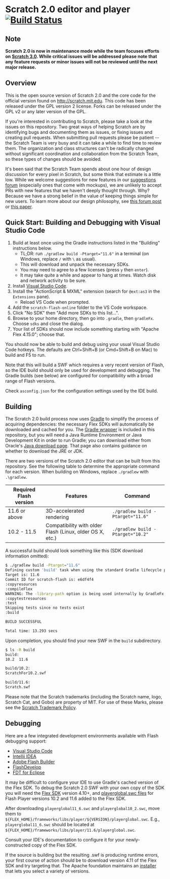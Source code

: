 # Scratch 2.0 editor and player [![Build Status](https://api.travis-ci.org/LLK/scratch-flash.svg?branch=master)](https://travis-ci.org/LLK/scratch-flash)

## Note

**Scratch 2.0 is now in maintenance mode while the team focuses efforts on [Scratch
3.0](https://scratch.mit.edu/developers). While critical issues will be addressed please note that any feature
requests or minor issues will not be reviewed until the next major release.**

## Overview

This is the open source version of Scratch 2.0 and the core code for the official version found on
<http://scratch.mit.edu>. This code has been released under the GPL version 2 license. Forks can be released under the
GPL v2 or any later version of the GPL.

If you're interested in contributing to Scratch, please take a look at the issues on this repository. Two great ways
of helping Scratch are by identifying bugs and documenting them as issues, or fixing issues and creating pull
requests. When submitting pull requests please be patient -- the Scratch Team is very busy and it can take a while to
find time to review them. The organization and class structures can't be radically changed without significant
coordination and collaboration from the Scratch Team, so these types of changes should be avoided.

It's been said that the Scratch Team spends about one hour of design discussion for every pixel in Scratch, but some
think that estimate is a little low. While we welcome suggestions for new features in our [suggestions
forum](http://scratch.mit.edu/discuss/1/) (especially ones that come with mockups), we are unlikely to accept PRs with
new features that we haven't deeply thought through. Why? Because we have a strong belief in the value of keeping
things simple for new users. To learn more about our design philosophy, see [this forum
post](http://scratch.mit.edu/discuss/post/1576/) or [this
paper](http://web.media.mit.edu/~jmaloney/papers/ScratchLangAndEnvironment.pdf).

## Quick Start: Building and Debugging with Visual Studio Code

1. Build at least once using the Gradle instructions listed in the "Building" instructions below.
   * TL;DR: run `./gradlew build -Ptarget="11.6"` in a terminal (on Windows, replace `/` with `\` as usual).
   * This will download and unpack the necessary SDKs.
   * You may need to agree to a few licenses (press `y` then `enter`).
   * It may take quite a while and appear to hang at times. Watch disk and network activity to be sure.
2. Install [Visual Studio Code](https://code.visualstudio.com/).
3. Install the "ActionScript & MXML" extension (search for `@ext:as3` in the `Extensions` pane).
   * Reload VS Code when prompted.
4. Add the `scratch-flash-online` folder to the VS Code workspace.
5. Click "No SDK" then "Add more SDKs to this list...".
6. Browse to your home directory, then go into `.gradle`, then `gradleFx`. Choose `sdks` and close the dialog.
7. Your list of SDKs should now include something starting with "Apache Flex 4.15.0"; choose that.

You should now be able to build and debug using your usual Visual Studio Code hotkeys. The defaults are Ctrl+Shift+B
(or Cmd+Shift+B on Mac) to build and F5 to run.

Note that this will build a SWF which requires a very recent version of Flash, so the IDE build should only be used
for development and debugging. The Gradle builds (see below) are configured for compatibility with a broad range of
Flash versions.

Check `asconfig.json` for the configuration settings used by the IDE build.

## Building

The Scratch 2.0 build process now uses [Gradle](http://gradle.org/) to simplify the process of acquiring dependencies:
the necessary Flex SDKs will automatically be downloaded and cached for you. The [Gradle
wrapper](https://docs.gradle.org/current/userguide/gradle_wrapper.html) is included in this repository, but you will
need a Java Runtime Environment or Java Development Kit in order to run Gradle; you can download either from Oracle's
[Java download page](http://www.oracle.com/technetwork/java/javase/downloads/index.html). That page also contains
guidance on whether to download the JRE or JDK.

There are two versions of the Scratch 2.0 editor that can be built from this repository. See the following table to
determine the appropriate command for each version. When building on Windows, replace `./gradlew` with `.\gradlew`.

Required Flash version | Features | Command
--- | --- | ---
11.6 or above | 3D-accelerated rendering | `./gradlew build -Ptarget="11.6"`
10.2 - 11.5 | Compatibility with older Flash (Linux, older OS X, etc.) | `./gradlew build -Ptarget="10.2"`

A successful build should look something like this (SDK download information omitted):

```sh
$ ./gradlew build -Ptarget="11.6"
Defining custom 'build' task when using the standard Gradle lifecycle plugins has been deprecated and is scheduled to be removed in Gradle 3.0
Target is: 11.6
Commit ID for scratch-flash is: e6df4f4
:copyresources
:compileFlex
WARNING: The -library-path option is being used internally by GradleFx. Alternative: specify the library as a 'merged' Gradle dependendency
:copytestresources
:test
Skipping tests since no tests exist
:build

BUILD SUCCESSFUL

Total time: 13.293 secs
```

Upon completion, you should find your new SWF in the `build` subdirectory.

```sh
$ ls -R build
build:
10.2  11.6

build/10.2:
ScratchFor10.2.swf

build/11.6:
Scratch.swf
```

Please note that the Scratch trademarks (including the Scratch name, logo, Scratch Cat, and Gobo) are property of MIT.
For use of these Marks, please see the [Scratch Trademark
Policy](http://wiki.scratch.mit.edu/wiki/Scratch_1.4_Source_Code#Scratch_Trademark_Policy).

## Debugging

Here are a few integrated development environments available with Flash debugging support:

* [Visual Studio Code](https://code.visualstudio.com/)
* [Intellij IDEA](http://www.jetbrains.com/idea/features/flex_ide.html)
* [Adobe Flash Builder](http://www.adobe.com/products/flash-builder.html)
* [FlashDevelop](http://www.flashdevelop.org/)
* [FDT for Eclipse](http://fdt.powerflasher.com/)

It may be difficult to configure your IDE to use Gradle's cached version of the Flex SDK. To debug the Scratch 2.0 SWF
with your own copy of the SDK you will need the [Flex SDK](http://flex.apache.org/) version 4.10+, and
[playerglobal.swc files](http://helpx.adobe.com/flash-player/kb/archived-flash-player-versions.html#playerglobal) for
Flash Player versions 10.2 and 11.6 added to the Flex SDK.

After downloading ``playerglobal11_6.swc`` and ``playerglobal10_2.swc``, move them to
``${FLEX_HOME}/frameworks/libs/player/${VERSION}/playerglobal.swc``. E.g., ``playerglobal11_6.swc`` should be located
at ``${FLEX_HOME}/frameworks/libs/player/11.6/playerglobal.swc``.

Consult your IDE's documentation to configure it for your newly-constructed copy of the Flex SDK.

If the source is building but the resulting .swf is producing runtime errors, your first course of action should be to
download version 4.11 of the Flex SDK and try targeting that. The Apache foundation maintains an
[installer](http://flex.apache.org/installer.html) that lets you select a variety of versions.
